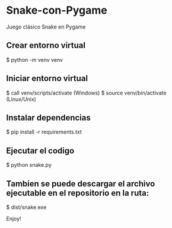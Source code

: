 # Snake-con-Pygame
Juego clásico Snake en Pygame

## Crear entorno virtual
$ python -m venv venv

## Iniciar entorno virtual
$ call venv/scripts/activate (Windows)
$ source venv/bin/activate (Linux/Unix)

## Instalar dependencias
$ pip install -r requirements.txt

## Ejecutar el codigo
$ python snake.py


## Tambien se puede descargar el archivo ejecutable en el repositorio en la ruta:
$ dist/snake.exe

Enjoy!
